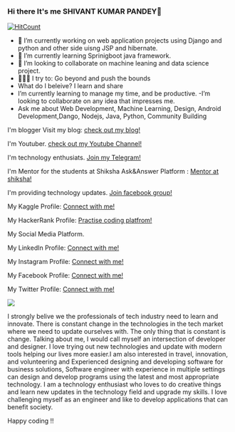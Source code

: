### Hi there It's me SHIVANT KUMAR PANDEY👋

[![HitCount](http://hits.dwyl.com/spandey1296/spandey1296.svg)](http://hits.dwyl.com/spandey1296/spandey1296)


- 🔭 I’m currently working on web application projects using Django and python and other side uisng JSP and hibernate.
- 🌱 I’m currently learning Sprinigboot java framework.
- 👯 I’m looking to collaborate on machine leaning and data science project.
- 🧗🏾‍♀️ I try to: Go beyond and push the bounds
- What do I beleive? I learn and share
- I’m currently learning to manage my time, and be productive.
-I’m looking to collaborate on any idea that impresses me.
- Ask me about Web Development, Machine Learning, Design, Android Development,Dango, Nodejs, Java, Python, Community Building

I'm blogger Visit my blog: [check out my blog!](https://coder2hacker.blogspot.com/)

I'm Youtuber. [check out my Youtube Channel!](https://www.youtube.com/channel/UCLQMdDxySQP23-DGgtpeJqQ?view_as=subscriber)

I'm technology enthusiats. [Join my Telegram!](https://t.me/coder2hacker)

I'm Mentor for  the students at Shiksha Ask&Answer Platform : [Mentor at shiksha!](https://www.shiksha.com/userprofile/11751401)

I'm providing technology updates. [Join facebook group!](https://www.facebook.com/groups/714004659022843/?ref=share)

My Kaggle Profile: [Connect with me!](https://www.kaggle.com/shivantkumarpandey)

My HackerRank Profile: [Practise coding platfrom!](https://www.hackerrank.com/spandey_cse18?hr_r=1)



My Social Media Platform.

My LinkedIn Profile: [Connect with me!](https://www.linkedin.com/in/shivant-kumar-pandey-6469a1164/)

My Instagram Profile: [Connect with me!](https://www.instagram.com/shivant_pandey/)

My Facebook Profile: [Connect with me!](https://www.facebook.com/ashwini.pandey.376)

My Twitter Profile: [Connect with me!](https://twitter.com/SHIVANT9?s=09)


<img src="https://github-readme-stats.vercel.app/api?username=spandey1296&&show_icons=true&title_color=ffffff&icon_color=bb2acf&text_color=daf7dc&bg_color=151515">



I strongly belive we the professionals of tech industry need to learn and innovate. There is constant change in the technologies in the tech market where we need to update ourselves with. The only thing that is constant is change. Talking about me, I would call myself an intersection of developer and designer. I love trying out new technologies and update with modern tools helping our lives more easier.I am also interested in travel, innovation, and volunteering and Experienced designing and developing software for business solutions, Software engineer with experience in multiple settings can design and develop programs using the latest and most appropriate technology. I am a technology enthusiast who loves to do creative things and learn new updates in the technology field and upgrade my skills. I love challenging myself as an engineer and like to develop applications that can benefit society.  

Happy coding !!
